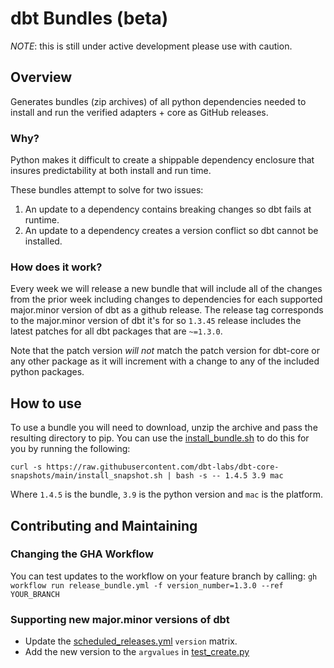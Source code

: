 # dbt Bundles (beta)
*NOTE*: this is still under active development please use with caution.
## Overview
Generates bundles (zip archives) of all python dependencies needed to install and run the verified adapters + core as GitHub releases. 

### Why? 
Python makes it difficult to create a shippable dependency enclosure that insures predictability at both install and run time. 

These bundles attempt to solve for two issues:
1. An update to a dependency contains breaking changes so dbt fails at runtime.
2. An update to a dependency creates a version conflict so dbt cannot be installed. 

### How does it work?
Every week we will release a new bundle that will include all of the changes from the prior week including changes to
dependencies for each supported major.minor version of dbt as a github release. The release tag corresponds to the 
major.minor version of dbt it's for so `1.3.45` release includes the latest patches for all dbt packages that are `~=1.3.0`.

Note that the patch version *will not* match the patch version for dbt-core or any other package as it will increment 
with a change to any of the included python packages.  

## How to use
To use a bundle you will need to download, unzip the archive and pass the resulting directory to pip.
You can use the [install_bundle.sh](/install_bundle.sh) to do this for you by running the following: 
```
curl -s https://raw.githubusercontent.com/dbt-labs/dbt-core-snapshots/main/install_snapshot.sh | bash -s -- 1.4.5 3.9 mac
```
Where `1.4.5` is the bundle, `3.9` is the python version and `mac` is the platform. 

## Contributing and Maintaining
### Changing the GHA Workflow
You can test updates to the workflow on your feature branch by calling:
`gh workflow run release_bundle.yml -f version_number=1.3.0 --ref YOUR_BRANCH`

### Supporting new major.minor versions of dbt
* Update the [scheduled_releases.yml](/.github/workflows/scheduled_releases.yml) `version` matrix.
* Add the new version to the `argvalues` in [test_create.py](test/integration/bundle/test_create.py)